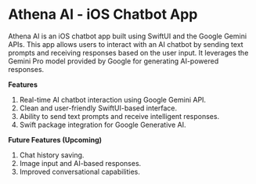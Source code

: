 # **Athena AI - iOS Chatbot App**

Athena AI is an iOS chatbot app built using SwiftUI and the Google Gemini APIs. This app allows users to interact with an AI chatbot by sending text prompts and receiving responses based on the user input. It leverages the Gemini Pro model provided by Google for generating AI-powered responses.

**Features**

1. Real-time AI chatbot interaction using Google Gemini API.
2. Clean and user-friendly SwiftUI-based interface.
3. Ability to send text prompts and receive intelligent responses.
4. Swift package integration for Google Generative AI.

**Future Features (Upcoming)**

1. Chat history saving.
2. Image input and AI-based responses.
3. Improved conversational capabilities.
